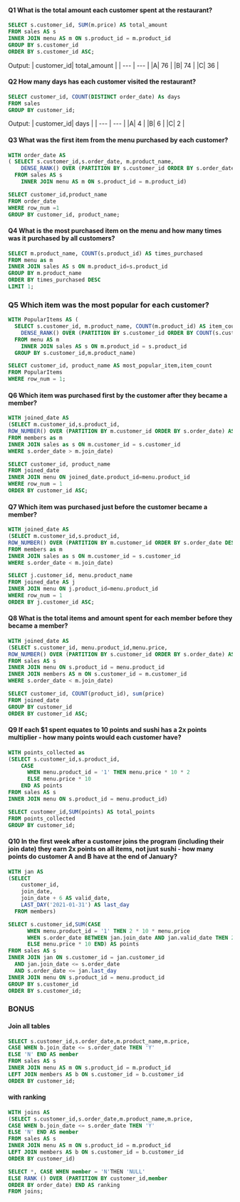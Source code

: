 #### Q1 What is the total amount each customer spent at the restaurant?

```SQL
SELECT s.customer_id, SUM(m.price) AS total_amount
FROM sales AS s
INNER JOIN menu AS m ON s.product_id = m.product_id
GROUP BY s.customer_id
ORDER BY s.customer_id ASC;
```

Output:
| customer_id| total_amount |
| --- | --- |
|A| 76 |
|B| 74 |
|C| 36 |

#### Q2 How many days has each customer visited the restaurant?

```SQL
SELECT customer_id, COUNT(DISTINCT order_date) As days
FROM sales
GROUP BY customer_id;
```
Output:
| customer_id| days |
| --- | --- |
|A| 4 |
|B| 6 |
|C| 2 |

#### Q3 What was the first item from the menu purchased by each customer?

```SQL
WITH order_date AS
( SELECT s.customer_id,s.order_date, m.product_name,
	DENSE_RANK() OVER (PARTITION BY s.customer_id ORDER BY s.order_date ) AS row_num
  FROM sales AS s
	INNER JOIN menu AS m ON s.product_id = m.product_id)

SELECT customer_id,product_name
FROM order_date
WHERE row_num =1
GROUP BY customer_id, product_name;
```
#### Q4 What is the most purchased item on the menu and how many times was it purchased by all customers?

```SQL
SELECT m.product_name, COUNT(s.product_id) AS times_purchased
FROM menu as m
INNER JOIN sales AS s ON m.product_id=s.product_id
GROUP BY m.product_name
ORDER BY times_purchased DESC
LIMIT 1;
```

### Q5 Which item was the most popular for each customer?

```SQL
WITH PopularItems AS (
  SELECT s.customer_id, m.product_name, COUNT(m.product_id) AS item_count,
    DENSE_RANK() OVER (PARTITION BY s.customer_id ORDER BY COUNT(s.customer_id) DESC) AS row_num
  FROM menu AS m
    INNER JOIN sales AS s ON m.product_id = s.product_id
  GROUP BY s.customer_id,m.product_name)

SELECT customer_id, product_name AS most_popular_item,item_count
FROM PopularItems
WHERE row_num = 1;
```

#### Q6 Which item was purchased first by the customer after they became a member?

```SQL
WITH joined_date AS
(SELECT m.customer_id,s.product_id,
ROW_NUMBER() OVER (PARTITION BY m.customer_id ORDER BY s.order_date) AS row_num
FROM members as m
INNER JOIN sales as s ON m.customer_id = s.customer_id
WHERE s.order_date > m.join_date)

SELECT customer_id, product_name
FROM joined_date
INNER JOIN menu ON joined_date.product_id=menu.product_id 
WHERE row_num = 1
ORDER BY customer_id ASC;
```

#### Q7 Which item was purchased just before the customer became a member?
```SQL
WITH joined_date AS
(SELECT m.customer_id,s.product_id,
ROW_NUMBER() OVER (PARTITION BY m.customer_id ORDER BY s.order_date DESC) AS row_num
FROM members as m
INNER JOIN sales as s ON m.customer_id = s.customer_id
WHERE s.order_date < m.join_date)

SELECT j.customer_id, menu.product_name
FROM joined_date AS j
INNER JOIN menu ON j.product_id=menu.product_id 
WHERE row_num = 1
ORDER BY j.customer_id ASC;
```

#### Q8 What is the total items and amount spent for each member before they became a member?

```SQL
WITH joined_date AS
(SELECT s.customer_id, menu.product_id,menu.price, 
ROW_NUMBER() OVER (PARTITION BY s.customer_id ORDER BY s.order_date) AS row_num
FROM sales AS s
INNER JOIN menu ON s.product_id = menu.product_id
INNER JOIN members AS m ON s.customer_id = m.customer_id
WHERE s.order_date < m.join_date)

SELECT customer_id, COUNT(product_id), sum(price)
FROM joined_date
GROUP BY customer_id
ORDER BY customer_id ASC;
```

#### Q9 If each $1 spent equates to 10 points and sushi has a 2x points multiplier - how many points would each customer have?
```SQL
WITH points_collected as
(SELECT s.customer_id,s.product_id,
    CASE
      WHEN menu.product_id = '1' THEN menu.price * 10 * 2
      ELSE menu.price * 10
    END AS points
FROM sales AS s 
INNER JOIN menu ON s.product_id = menu.product_id)

SELECT customer_id,SUM(points) AS total_points
FROM points_collected
GROUP BY customer_id;
 ```
 
#### Q10 In the first week after a customer joins the program (including their join date) they earn 2x points on all items, not just sushi - how many points do customer A and B have at the end of January? 
```SQL
WITH jan AS
(SELECT 
    customer_id, 
    join_date, 
    join_date + 6 AS valid_date,
    LAST_DAY('2021-01-31') AS last_day
  FROM members)

SELECT s.customer_id,SUM(CASE
      WHEN menu.product_id = '1' THEN 2 * 10 * menu.price
      WHEN s.order_date BETWEEN jan.join_date AND jan.valid_date THEN 2 * 10 * menu.price
      ELSE menu.price * 10 END) AS points
FROM sales AS s
INNER JOIN jan ON s.customer_id = jan.customer_id
  AND jan.join_date <= s.order_date
  AND s.order_date <= jan.last_day
INNER JOIN menu ON s.product_id = menu.product_id
GROUP BY s.customer_id
ORDER BY s.customer_id;
```

### BONUS
#### Join all tables
```SQL
SELECT s.customer_id,s.order_date,m.product_name,m.price,
CASE WHEN b.join_date <= s.order_date THEN 'Y'
ELSE 'N' END AS member
FROM sales AS s
INNER JOIN menu AS m ON s.product_id = m.product_id
LEFT JOIN members AS b ON s.customer_id = b.customer_id
ORDER BY customer_id;
```

#### with ranking
```SQL
WITH joins AS
(SELECT s.customer_id,s.order_date,m.product_name,m.price,
CASE WHEN b.join_date <= s.order_date THEN 'Y'
ELSE 'N' END AS member
FROM sales AS s
INNER JOIN menu AS m ON s.product_id = m.product_id
LEFT JOIN members AS b ON s.customer_id = b.customer_id
ORDER BY customer_id)

SELECT *, CASE WHEN member = 'N'THEN 'NULL'
ELSE RANK () OVER (PARTITION BY customer_id,member
ORDER BY order_date) END AS ranking 
FROM joins;
```



